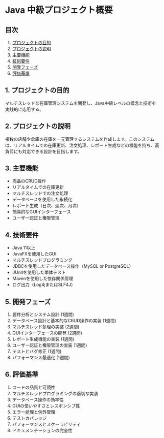 # Java 中級プロジェクト概要

## 目次
1. [プロジェクトの目的](#1-プロジェクトの目的)
2. [プロジェクトの説明](#2-プロジェクトの説明)
3. [主要機能](#3-主要機能)
4. [技術要件](#4-技術要件)
5. [開発フェーズ](#5-開発フェーズ)
6. [評価基準](#6-評価基準)

## 1. プロジェクトの目的

マルチスレッドな在庫管理システムを開発し、Java中級レベルの概念と技術を実践的に応用する。

## 2. プロジェクトの説明

複数の店舗や倉庫の在庫を一元管理するシステムを作成します。このシステムは、リアルタイムでの在庫更新、注文処理、レポート生成などの機能を持ち、高負荷にも対応できる設計を目指します。

## 3. 主要機能

- 商品のCRUD操作
- リアルタイムでの在庫更新
- マルチスレッドでの注文処理
- データベースを使用した永続化
- レポート生成（日次、週次、月次）
- 簡易的なGUIインターフェース
- ユーザー認証と権限管理

## 4. 技術要件

- Java 11以上
- JavaFXを使用したGUI
- マルチスレッドプログラミング
- JDBCを使用したデータベース操作（MySQL or PostgreSQL）
- JUnitを使用した単体テスト
- Mavenを使用した依存関係管理
- ログ出力（Log4jまたはSLF4J）

## 5. 開発フェーズ

1. 要件分析とシステム設計 (1週間)
2. データベース設計と基本的なCRUD操作の実装 (1週間)
3. マルチスレッド処理の実装 (2週間)
4. GUIインターフェースの開発 (2週間)
5. レポート生成機能の実装 (1週間)
6. ユーザー認証と権限管理の実装 (1週間)
7. テストとバグ修正 (1週間)
8. パフォーマンス最適化 (1週間)

## 6. 評価基準

1. コードの品質と可読性
2. マルチスレッドプログラミングの適切な実装
3. データベース操作の効率性
4. GUIの使いやすさとレスポンシブ性
5. エラー処理と例外管理
6. テストカバレッジ
7. パフォーマンスとスケーラビリティ
8. ドキュメンテーションの完全性